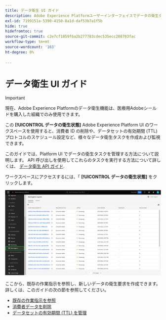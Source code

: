```yaml
---
title: データ衛生 UI ガイド
description: Adobe Experience Platformユーザーインターフェイスでデータの衛生タスクを管理する方法を説明します。
exl-id: 7199151a-5390-4150-8a1d-daf53b7a1f5b
hide: true
hidefromtoc: true
source-git-commit: c2e7cf1859f6a2b277783cdec535ecc208703fac
workflow-type: tm+mt
source-wordcount: '163'
ht-degree: 0%

---
```


# データ衛生 UI ガイド

>[!IMPORTANT]
>
>現在、Adobe Experience Platformのデータ衛生機能は、医療用Adobeシールドを購入した組織でのみ使用できます。

この **[!UICONTROL データの衛生状態]** Adobe Experience Platform UI のワークスペースを使用すると、消費者 ID の削除や、データセットの有効期間 (TTL) プロトコルのスケジュール設定など、様々なデータ衛生タスクを作成および監視できます。

このガイドでは、Platform UI でデータの衛生タスクを管理する方法について説明します。 API 呼び出しを使用してこれらのタスクを実行する方法について詳しくは、 [データ衛生 API ガイド](../api/overview.md).

ワークスペースにアクセスするには、「 **[!UICONTROL データの衛生状態]** をクリックします。

![を示す画像 [!UICONTROL データの衛生状態] Platform UI のワークスペース](../images/ui/overview/home.png)

ここから、既存の作業指示を参照し、新しいデータの衛生要求を作成できます。 詳しくは、このガイドの次の節を参照してください。

* [既存の作業指示を参照](./browse.md)
* [消費者データを削除](./delete-consumer.md)
* [データセットの有効期間 (TTL) を管理](./ttl.md)
